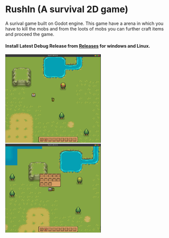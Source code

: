 # RushIn (A survival 2D game) 

A surival game built on Godot engine. This game have a arena in which you have to kill the mobs and from the loots of mobs you can further craft items and proceed the game.

  #### Install Latest Debug Release from [Releases](https://github.com/rajeev-k47/RushIn/releases) for windows and Linux.
  
   
   <img src="images/1.jpeg" width="300" />

   <img src="images/2.jpeg" width="300" />
